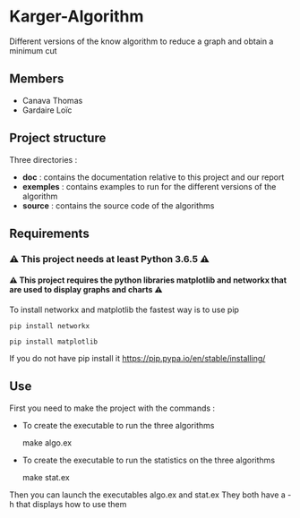 # Karger-Algorithm
Different versions of the know algorithm to reduce a graph and obtain a minimum cut

## Members
- Canava Thomas
- Gardaire Loïc

## Project structure

Three directories :
- **doc** : contains the documentation relative to this project and our report
- **exemples** : contains examples to run for the different versions of the algorithm
- **source** : contains the source code of the algorithms

## Requirements
### ⚠ This project needs at least Python 3.6.5 ⚠
#### ⚠ This project requires the python libraries matplotlib and networkx that are used to display graphs and charts ⚠

To install networkx and matplotlib the fastest way is to use pip
    
    pip install networkx   

    pip install matplotlib

If you do not have pip install it <https://pip.pypa.io/en/stable/installing/>

## Use
First you need to make the project with the commands :

- To create the executable to run the three algorithms


    make algo.ex
- To create the executable to run the statistics on the three algorithms
    
    
    make stat.ex
    
    
Then you can launch the executables algo.ex and stat.ex
They both have a -h that displays how to use them